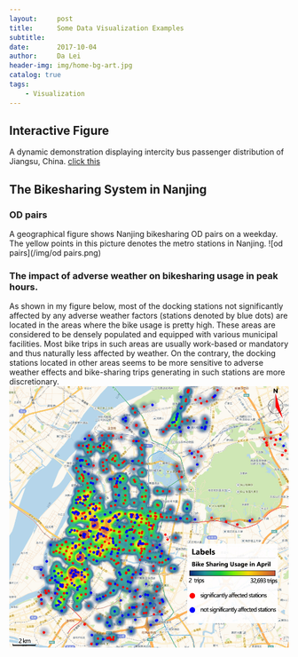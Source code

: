 ```yaml
---
layout:     post
title:      Some Data Visualization Examples
subtitle:   
date:       2017-10-04
author:     Da Lei
header-img: img/home-bg-art.jpg
catalog: true
tags:
    - Visualization
---
```



## Interactive Figure

A dynamic demonstration displaying intercity bus passenger distribution of Jiangsu, China.
[click this](/4-30/test2.html)

## The Bikesharing System in Nanjing
### OD pairs
A geographical figure shows Nanjing bikesharing OD pairs on a weekday.
The yellow points in this picture denotes the metro stations in Nanjing.
![od pairs](/img/od pairs.png)

### The impact of adverse weather on bikesharing usage in peak hours.
As shown in my figure below, most of the docking stations not significantly affected by any adverse weather factors (stations denoted by blue dots) are located in the areas where the bike usage is pretty high. These areas are considered to be densely populated and equipped with various municipal facilities. Most bike trips in such areas are usually work-based or mandatory and thus naturally less affected by weather. On the contrary, the docking stations located in other areas seems to be more sensitive to adverse weather effects and bike-sharing trips generating in such stations are more discretionary.
![od pairs](/img/peak_blue_color.jpg)
